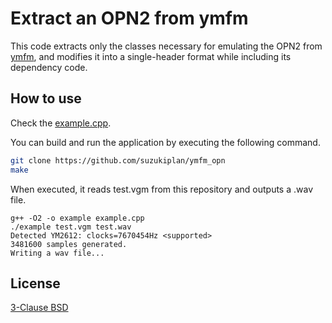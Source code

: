 # Extract an OPN2 from ymfm

This code extracts only the classes necessary for emulating the OPN2 from [ymfm](./ymfm/), and modifies it into a single-header format while including its dependency code.
 
## How to use

Check the [example.cpp](./example.cpp).

You can build and run the application by executing the following command.

```bash
git clone https://github.com/suzukiplan/ymfm_opn
make
```

When executed, it reads test.vgm from this repository and outputs a .wav file.

```text
g++ -O2 -o example example.cpp
./example test.vgm test.wav
Detected YM2612: clocks=7670454Hz <supported>
3481600 samples generated.
Writing a wav file...
```

## License

[3-Clause BSD](./LICENSE)
